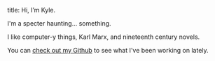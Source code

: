 title: Hi, I’m Kyle.

I'm a specter haunting... something.

I like computer-y things, Karl Marx, and nineteenth century novels.

You can [check out my Github](http://github.com/kylerjohnston) to see what I've been working on lately.
